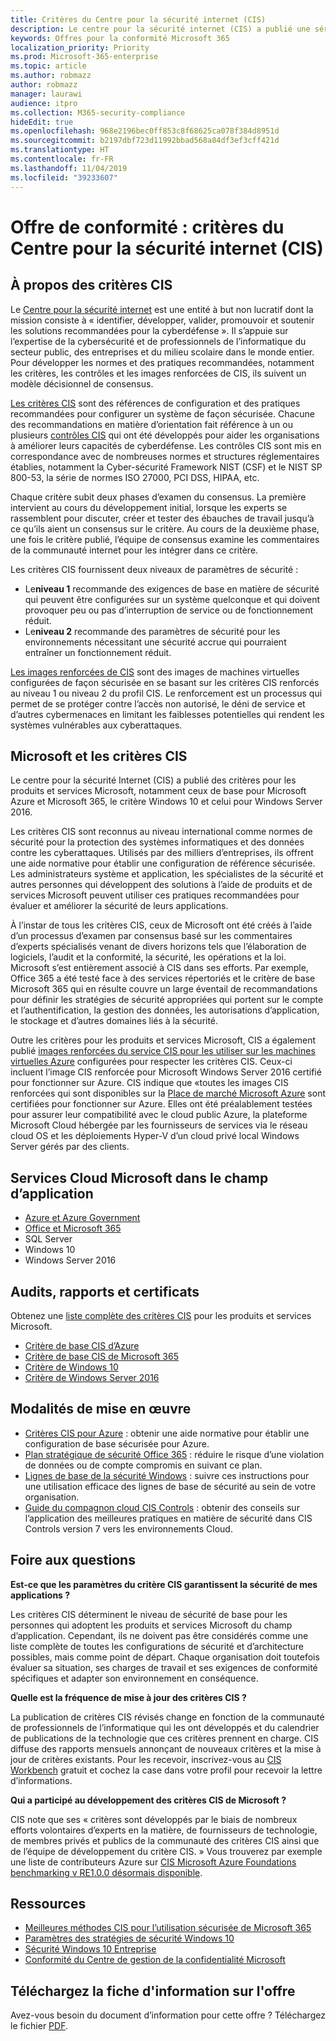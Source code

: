 ```yaml
---
title: Critères du Centre pour la sécurité internet (CIS)
description: Le centre pour la sécurité internet (CIS) a publié une série de critères d’évaluation pour les produits et services Microsoft
keywords: Offres pour la conformité Microsoft 365
localization_priority: Priority
ms.prod: Microsoft-365-enterprise
ms.topic: article
ms.author: robmazz
author: robmazz
manager: laurawi
audience: itpro
ms.collection: M365-security-compliance
hideEdit: true
ms.openlocfilehash: 968e2196bec0ff853c8f68625ca078f384d8951d
ms.sourcegitcommit: b2197dbf723d11992bbad568a84df3ef3cff421d
ms.translationtype: HT
ms.contentlocale: fr-FR
ms.lasthandoff: 11/04/2019
ms.locfileid: "39233607"
---
```

# <a name="compliance-offering-center-for-internet-security-cis-benchmarks"></a>Offre de conformité : critères du Centre pour la sécurité internet (CIS)

## <a name="about-cis-benchmarks"></a>À propos des critères CIS

Le [Centre pour la sécurité internet](https://www.cisecurity.org/) est une entité à but non lucratif dont la mission consiste à « identifier, développer, valider, promouvoir et soutenir les solutions recommandées pour la cyberdéfense ». Il s’appuie sur l’expertise de la cybersécurité et de professionnels de l’informatique du secteur public, des entreprises et du milieu scolaire dans le monde entier. Pour développer les normes et des pratiques recommandées, notamment les critères, les contrôles et les images renforcées de CIS, ils suivent un modèle décisionnel de consensus.  
  
[Les critères CIS](https://www.cisecurity.org/cis-benchmarks/) sont des références de configuration et des pratiques recommandées pour configurer un système de façon sécurisée. Chacune des recommandations en matière d’orientation fait référence à un ou plusieurs [contrôles CIS](https://www.cisecurity.org/controls/) qui ont été développés pour aider les organisations à améliorer leurs capacités de cyberdéfense. Les contrôles CIS sont mis en correspondance avec de nombreuses normes et structures réglementaires établies, notamment la Cyber-sécurité Framework NIST (CSF) et le NIST SP 800-53, la série de normes ISO 27000, PCI DSS, HIPAA, etc.  
  
Chaque critère subit deux phases d’examen du consensus. La première intervient au cours du développement initial, lorsque les experts se rassemblent pour discuter, créer et tester des ébauches de travail jusqu’à ce qu’ils aient un consensus sur le critère. Au cours de la deuxième phase, une fois le critère publié, l’équipe de consensus examine les commentaires de la communauté internet pour les intégrer dans ce critère.  
  
Les critères CIS fournissent deux niveaux de paramètres de sécurité :

- Le**niveau 1** recommande des exigences de base en matière de sécurité qui peuvent être configurées sur un système quelconque et qui doivent provoquer peu ou pas d’interruption de service ou de fonctionnement réduit.
- Le**niveau 2** recommande des paramètres de sécurité pour les environnements nécessitant une sécurité accrue qui pourraient entraîner un fonctionnement réduit.

[Les images renforcées de CIS](https://www.cisecurity.org/blog/cis-hardened-images-now-in-microsoft-azure-marketplace/) sont des images de machines virtuelles configurées de façon sécurisée en se basant sur les critères CIS renforcés au niveau 1 ou niveau 2 du profil CIS. Le renforcement est un processus qui permet de se protéger contre l’accès non autorisé, le déni de service et d’autres cybermenaces en limitant les faiblesses potentielles qui rendent les systèmes vulnérables aux cyberattaques.

## <a name="microsoft-and-the-cis-benchmarks"></a>Microsoft et les critères CIS

Le centre pour la sécurité Internet (CIS) a publié des critères pour les produits et services Microsoft, notamment ceux de base pour Microsoft Azure et Microsoft 365, le critère Windows 10 et celui pour Windows Server 2016.  
  
Les critères CIS sont reconnus au niveau international comme normes de sécurité pour la protection des systèmes informatiques et des données contre les cyberattaques. Utilisés par des milliers d’entreprises, ils offrent une aide normative pour établir une configuration de référence sécurisée. Les administrateurs système et application, les spécialistes de la sécurité et autres personnes qui développent des solutions à l’aide de produits et de services Microsoft peuvent utiliser ces pratiques recommandées pour évaluer et améliorer la sécurité de leurs applications.  
  
À l’instar de tous les critères CIS, ceux de Microsoft ont été créés à l’aide d’un processus d’examen par consensus basé sur les commentaires d’experts spécialisés venant de divers horizons tels que l’élaboration de logiciels, l’audit et la conformité, la sécurité, les opérations et la loi. Microsoft s’est entièrement associé à CIS dans ses efforts. Par exemple, Office 365 a été testé face à des services répertoriés et le critère de base Microsoft 365 qui en résulte couvre un large éventail de recommandations pour définir les stratégies de sécurité appropriées qui portent sur le compte et l’authentification, la gestion des données, les autorisations d’application, le stockage et d’autres domaines liés à la sécurité.  
  
Outre les critères pour les produits et services Microsoft, CIS a également publié [images renforcées du service CIS pour les utiliser sur les machines virtuelles Azure](https://www.cisecurity.org/blog/cis-hardened-images-now-in-microsoft-azure-marketplace/) configurées pour respecter les critères CIS. Ceux-ci incluent l’image CIS renforcée pour Microsoft Windows Server 2016 certifié pour fonctionner sur Azure. CIS indique que «toutes les images CIS renforcées qui sont disponibles sur la [Place de marché Microsoft Azure](https://azuremarketplace.microsoft.com/marketplace/apps?search=center%20for%20internet%20security) sont certifiées pour fonctionner sur Azure. Elles ont été préalablement testées pour assurer leur compatibilité avec le cloud public Azure, la plateforme Microsoft Cloud hébergée par les fournisseurs de services via le réseau cloud OS et les déploiements Hyper-V d’un cloud privé local Windows Server gérés par des clients.

## <a name="microsoft-in-scope-cloud-services"></a>Services Cloud Microsoft dans le champ d’application

- [Azure et Azure Government](https://aka.ms/AzureCompliance)
- [Office et Microsoft 365](https://aka.ms/o365-compliance-framework)
- SQL Server
- Windows 10
- Windows Server 2016

## <a name="audits-reports-and-certificates"></a>Audits, rapports et certificats

Obtenez une [liste complète des critères CIS](https://www.cisecurity.org/cis-benchmarks/) pour les produits et services Microsoft.

- [Critère de base CIS d’Azure](https://www.cisecurity.org/benchmark/azure/)
- [Critère de base CIS de Microsoft 365](https://www.cisecurity.org/benchmark/microsoft_office/)
- [Critère de Windows 10](https://www.cisecurity.org/benchmark/microsoft_windows_desktop/)
- [Critère de Windows Server 2016](https://www.cisecurity.org/benchmark/microsoft_windows_server/)

## <a name="how-to-implement"></a>Modalités de mise en œuvre

- [Critères CIS pour Azure](https://azure.microsoft.com/mediahandler/files/resourcefiles/cis-microsoft-azure-foundations-security-benchmark/CIS_Microsoft_Azure_Foundations_Benchmark_v1.0.0.pdf) : obtenir une aide normative pour établir une configuration de base sécurisée pour Azure.  
- [Plan stratégique de sécurité Office 365](https://docs.microsoft.com/microsoft-365/security/office-365-security/security-roadmap) : réduire le risque d’une violation de données ou de compte compromis en suivant ce plan.
- [Lignes de base de la sécurité Windows](https://docs.microsoft.com/windows/security/threat-protection/windows-security-baselines) : suivre ces instructions pour une utilisation efficace des lignes de base de sécurité au sein de votre organisation.
- [Guide du compagnon cloud CIS Controls](https://www.cisecurity.org/white-papers/cis-controls-cloud-companion-guide/) : obtenir des conseils sur l’application des meilleures pratiques en matière de sécurité dans CIS Controls version 7 vers les environnements Cloud.

## <a name="frequently-asked-questions"></a>Foire aux questions

**Est-ce que les paramètres du critère CIS garantissent la sécurité de mes applications ?**

Les critères CIS déterminent le niveau de sécurité de base pour les personnes qui adoptent les produits et services Microsoft du champ d’application. Cependant, ils ne doivent pas être considérés comme une liste complète de toutes les configurations de sécurité et d’architecture possibles, mais comme point de départ. Chaque organisation doit toutefois évaluer sa situation, ses charges de travail et ses exigences de conformité spécifiques et adapter son environnement en conséquence.

**Quelle est la fréquence de mise à jour des critères CIS ?**

La publication de critères CIS révisés change en fonction de la communauté de professionnels de l’informatique qui les ont développés et du calendrier de publications de la technologie que ces critères prennent en charge. CIS diffuse des rapports mensuels annonçant de nouveaux critères et la mise à jour de critères existants. Pour les recevoir, inscrivez-vous au [CIS Workbench](https://workbench.cisecurity.org/) gratuit et cochez la case dans votre profil pour recevoir la lettre d’informations.

**Qui a participé au développement des critères CIS de Microsoft ?**

CIS note que ses « critères sont développés par le biais de nombreux efforts volontaires d’experts en la matière, de fournisseurs de technologie, de membres privés et publics de la communauté des critères CIS ainsi que de l’équipe de développement du critère CIS. » Vous trouverez par exemple une liste de contributeurs Azure sur [CIS Microsoft Azure Foundations benchmarking v RE1.0.0 désormais disponible](https://www.cisecurity.org/blog/cis-microsoft-azure-foundations-benchmark-v1-0-0-now-available/).

## <a name="resources"></a>Ressources

- [Meilleures méthodes CIS pour l’utilisation sécurisée de Microsoft 365](https://www.microsoft.com/security/blog/2019/01/10/best-practices-for-securely-using-microsoft-365-the-cis-microsoft-365-foundations-benchmark-now-available/)
- [Paramètres des stratégies de sécurité Windows 10](https://docs.microsoft.com/windows/security/threat-protection/security-policy-settings/security-policy-settings)
- [Sécurité Windows 10 Entreprise](https://docs.microsoft.com/windows/security/index)
- [Conformité du Centre de gestion de la confidentialité Microsoft](https://www.microsoft.com/trust-center/compliance/compliance-overview)

## <a name="download-the-offering-backgrounder"></a>Téléchargez la fiche d'information sur l'offre

Avez-vous besoin du document d’information pour cette offre ? Téléchargez le fichier [PDF](https://download.microsoft.com/download/9/B/7/9B75D846-BDB9-41CB-86FF-F0ADFD15800B/CIS_Benchmarks-Compliance.pdf).
